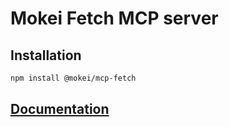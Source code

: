 # Mokei Fetch MCP server

## Installation

```sh
npm install @mokei/mcp-fetch
```

## [Documentation](https://mokei.dev)